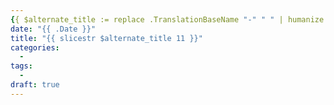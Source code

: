 ```yaml
---
{{ $alternate_title := replace .TranslationBaseName "-" " " | humanize | title }}
date: "{{ .Date }}"
title: "{{ slicestr $alternate_title 11 }}"
categories:
  -
tags:
  -
draft: true
---
```

